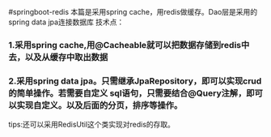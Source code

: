 #springboot-redis
本篇是采用spring cache，用redis做缓存。Dao层是采用的spring data jpa连接数据库
技术点：
### 1.采用spring cache,用@Cacheable就可以把数据存储到redis中去，以及从缓存中取出数据
### 2.采用spring data jpa。只需继承JpaRepository，即可以实现crud的简单操作。若需要自定义 sql语句，只需要结合@Query注解，即可以实现自定义。以及后面的分页，排序等操作。
tips:还可以采用RedisUtil这个类实现对redis的存取。